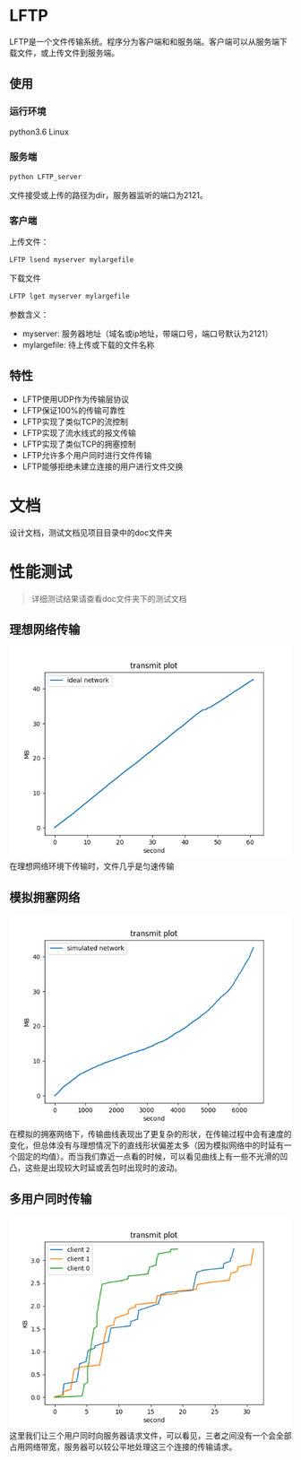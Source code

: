 # LFTP
LFTP是一个文件传输系统。程序分为客户端和和服务端。客户端可以从服务端下载文件，或上传文件到服务端。
## 使用
### 运行环境
python3.6 Linux
### 服务端
```bash
python LFTP_server
```
文件接受或上传的路径为dir，服务器监听的端口为2121。
### 客户端
上传文件：
```bash
LFTP lsend myserver mylargefile
```
下载文件
```bash
LFTP lget myserver mylargefile
```
参数含义：
- myserver: 服务器地址（域名或ip地址，带端口号，端口号默认为2121）
- mylargefile: 待上传或下载的文件名称

## 特性
- LFTP使用UDP作为传输层协议
- LFTP保证100%的传输可靠性
- LFTP实现了类似TCP的流控制
- LFTP实现了流水线式的报文传输
- LFTP实现了类似TCP的拥塞控制
- LFTP允许多个用户同时进行文件传输
- LFTP能够拒绝未建立连接的用户进行文件交换

# 文档
设计文档，测试文档见项目目录中的doc文件夹

# 性能测试
> 详细测试结果请查看doc文件夹下的测试文档
## 理想网络传输
![](https://github.com/MrFive5555/CN_LFTP/blob/master/doc/result_pic/ideal%20network.png?raw=true)  
在理想网络环境下传输时，文件几乎是匀速传输
## 模拟拥塞网络
![](https://github.com/MrFive5555/CN_LFTP/blob/master/doc/result_pic/simulated%20network.png?raw=true)  
在模拟的拥塞网络下，传输曲线表现出了更复杂的形状，在传输过程中会有速度的变化，但总体没有与理想情况下的直线形状偏差太多（因为模拟网络中的时延有一个固定的均值）。而当我们靠近一点看的时候，可以看见曲线上有一些不光滑的凹凸，这些是出现较大时延或丢包时出现时的波动。
## 多用户同时传输
![](https://github.com/MrFive5555/CN_LFTP/blob/master/doc/result_pic/multiClient.png?raw=true)  
这里我们让三个用户同时向服务器请求文件，可以看见，三者之间没有一个会全部占用网络带宽，服务器可以较公平地处理这三个连接的传输请求。